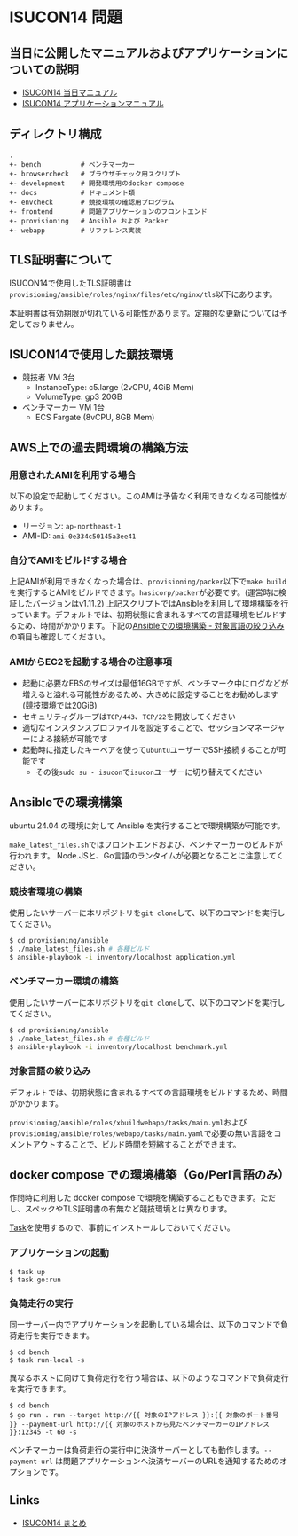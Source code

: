 # ISUCON14 問題

## 当日に公開したマニュアルおよびアプリケーションについての説明

- [ISUCON14 当日マニュアル](./docs/manual.md)
- [ISUCON14 アプリケーションマニュアル](./docs/ISURIDE.md)

## ディレクトリ構成

```
.
+- bench          # ベンチマーカー
+- browsercheck   # ブラウザチェック用スクリプト
+- development    # 開発環境用のdocker compose
+- docs           # ドキュメント類
+- envcheck       # 競技環境の確認用プログラム
+- frontend       # 問題アプリケーションのフロントエンド
+- provisioning   # Ansible および Packer
+- webapp         # リファレンス実装
```

## TLS証明書について

ISUCON14で使用したTLS証明書は`provisioning/ansible/roles/nginx/files/etc/nginx/tls`以下にあります。

本証明書は有効期限が切れている可能性があります。定期的な更新については予定しておりません。

## ISUCON14で使用した競技環境

- 競技者 VM 3台
  - InstanceType: c5.large (2vCPU, 4GiB Mem)
  - VolumeType: gp3 20GB
- ベンチマーカー VM 1台
  - ECS Fargate (8vCPU, 8GB Mem)

## AWS上での過去問環境の構築方法

### 用意されたAMIを利用する場合

以下の設定で起動してください。このAMIは予告なく利用できなくなる可能性があります。
- リージョン: `ap-northeast-1`
- AMI-ID: `ami-0e334c50145a3ee41`

### 自分でAMIをビルドする場合

上記AMIが利用できなくなった場合は、`provisioning/packer`以下で`make build`を実行するとAMIをビルドできます。`hasicorp/packer`が必要です。(運営時に検証したバージョンはv1.11.2)
上記スクリプトではAnsibleを利用して環境構築を行っています。デフォルトでは、初期状態に含まれるすべての言語環境をビルドするため、時間がかかります。下記の[Ansibleでの環境構築 - 対象言語の絞り込み](#)の項目も確認してください。

### AMIからEC2を起動する場合の注意事項

- 起動に必要なEBSのサイズは最低16GBですが、ベンチマーク中にログなどが増えると溢れる可能性があるため、大きめに設定することをお勧めします(競技環境では20GiB)
- セキュリティグループは`TCP/443`、`TCP/22`を開放してください
- 適切なインスタンスプロファイルを設定することで、セッションマネージャーによる接続が可能です
- 起動時に指定したキーペアを使って`ubuntu`ユーザーでSSH接続することが可能です
  - その後`sudo su - isucon`で`isucon`ユーザーに切り替えてください

## Ansibleでの環境構築

ubuntu 24.04 の環境に対して Ansible を実行することで環境構築が可能です。

`make_latest_files.sh`ではフロントエンドおよび、ベンチマーカーのビルドが行われます。 Node.JSと、Go言語のランタイムが必要となることに注意してください。

### 競技者環境の構築

使用したいサーバーに本リポジトリを`git clone`して、以下のコマンドを実行してください。

```sh
$ cd provisioning/ansible
$ ./make_latest_files.sh # 各種ビルド
$ ansible-playbook -i inventory/localhost application.yml
```

### ベンチマーカー環境の構築

使用したいサーバーに本リポジトリを`git clone`して、以下のコマンドを実行してください。

```sh
$ cd provisioning/ansible
$ ./make_latest_files.sh # 各種ビルド
$ ansible-playbook -i inventory/localhost benchmark.yml
```

### 対象言語の絞り込み

デフォルトでは、初期状態に含まれるすべての言語環境をビルドするため、時間がかかります。

`provisioning/ansible/roles/xbuildwebapp/tasks/main.yml`および`provisioning/ansible/roles/webapp/tasks/main.yaml`で必要の無い言語をコメントアウトすることで、ビルド時間を短縮することができます。

## docker compose での環境構築（Go/Perl言語のみ）

作問時に利用した docker compose で環境を構築することもできます。ただし、スペックやTLS証明書の有無など競技環境とは異なります。

[Task](https://taskfile.dev/)を使用するので、事前にインストールしておいてください。

### アプリケーションの起動
```
$ task up
$ task go:run
```

### 負荷走行の実行

同一サーバー内でアプリケーションを起動している場合は、以下のコマンドで負荷走行を実行できます。
```
$ cd bench
$ task run-local -s
```

異なるホストに向けて負荷走行を行う場合は、以下のようなコマンドで負荷走行を実行できます。
```
$ cd bench
$ go run . run --target http://{{ 対象のIPアドレス }}:{{ 対象のポート番号 }} --payment-url http://{{ 対象のホストから見たベンチマーカーのIPアドレス }}:12345 -t 60 -s 
```

ベンチマーカーは負荷走行の実行中に決済サーバーとしても動作します。`--payment-url` は問題アプリケーションへ決済サーバーのURLを通知するためのオプションです。

## Links

- [ISUCON14 まとめ](https://isucon.net/archives/58818382.html)